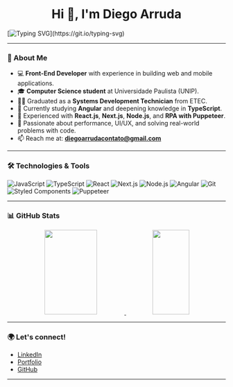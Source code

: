 <h1 align="center">Hi 👋, I'm Diego Arruda</h1>

[![Typing SVG](https://readme-typing-svg.herokuapp.com/?color=00bfbf&size=35&center=true&vCenter=true&width=1000&lines=Hello,+My+Name+is+Diego+Arruda;I'm+a+Front-End+Developer;Passionate+about+technology+and+clean+code;Always+learning+new+things!)](https://git.io/typing-svg)

---

### 💼 About Me

- 💻 **Front-End Developer** with experience in building web and mobile applications.  
- 🎓 **Computer Science student** at Universidade Paulista (UNIP).  
- 👨‍🎓 Graduated as a **Systems Development Technician** from ETEC.  
- 🌱 Currently studying **Angular** and deepening knowledge in **TypeScript**.  
- 🧠 Experienced with **React.js**, **Next.js**, **Node.js**, and **RPA with Puppeteer**.  
- 🚀 Passionate about performance, UI/UX, and solving real-world problems with code.  
- 📫 Reach me at: **diegoarrudacontato@gmail.com**

---

### 🛠️ Technologies & Tools

![JavaScript](https://img.shields.io/badge/-JavaScript-0D1117?style=for-the-badge&logo=javascript&logoColor=F7DF1E)
![TypeScript](https://img.shields.io/badge/-TypeScript-0D1117?style=for-the-badge&logo=typescript&logoColor=3178C6)
![React](https://img.shields.io/badge/-React-0D1117?style=for-the-badge&logo=react&logoColor=61DAFB)
![Next.js](https://img.shields.io/badge/-Next.js-0D1117?style=for-the-badge&logo=next.js&logoColor=FFFFFF)
![Node.js](https://img.shields.io/badge/-Node.js-0D1117?style=for-the-badge&logo=node.js&logoColor=339933)
![Angular](https://img.shields.io/badge/-AngularJS-0D1117?style=for-the-badge&logo=angularjs&logoColor=DD0031)
![Git](https://img.shields.io/badge/-Git-0D1117?style=for-the-badge&logo=git&logoColor=F05032)
![Styled Components](https://img.shields.io/badge/-Styled--Components-0D1117?style=for-the-badge&logo=styled-components&logoColor=DB7093)
![Puppeteer](https://img.shields.io/badge/-Puppeteer-0D1117?style=for-the-badge&logo=puppeteer&logoColor=01EADF)

---

### 📊 GitHub Stats

<div align="center">
  <a href="https://github.com/Arrudonimous">  
    <img width="49%" height="195px" src="https://github-readme-stats.vercel.app/api?username=arrudonimous&show_icons=true&count_private=true&hide_border=true&title_color=00bfbf&icon_color=00bfbf&text_color=c9d1d9&bg_color=0d1117" />
    <img width="41%" height="195px" src="https://github-readme-stats.vercel.app/api/top-langs/?username=arrudonimous&layout=compact&hide_border=true&title_color=00bfbf&text_color=00bfbf&bg_color=0d1117" />
  </a>
</div>

---

### 🌍 Let's connect!

- [LinkedIn](https://www.linkedin.com/in/seu-usuario)  
- [Portfolio](https://seuportfolio.com)  
- [GitHub](https://github.com/Arrudonimous)

---

